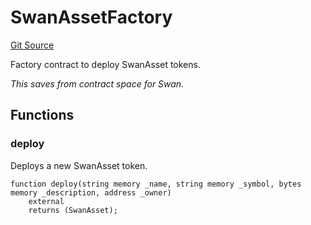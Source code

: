 # SwanAssetFactory
[Git Source](https://github.com/firstbatchxyz/swan-contracts/blob/170a81d7fdcb6e8e1e1df26e3a5bd45ec4316d4a/src/SwanAsset.sol)

Factory contract to deploy SwanAsset tokens.

*This saves from contract space for Swan.*


## Functions
### deploy

Deploys a new SwanAsset token.


```solidity
function deploy(string memory _name, string memory _symbol, bytes memory _description, address _owner)
    external
    returns (SwanAsset);
```

